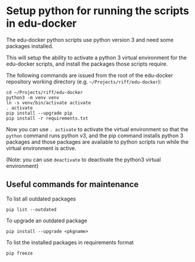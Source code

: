 # Setup python for running the scripts in edu-docker

The edu-docker python scripts use python version 3 and need some
packages installed.

This will setup the ability to activate a python 3 virtual environment
for the edu-docker scripts, and install the packages those scripts
require.

The following commands are issued from the root of the edu-docker repository
working directory (e.g. `~/Projects/riff/edu-docker`):

    cd ~/Projects/riff/edu-docker
    python3 -m venv venv
    ln -s venv/bin/activate activate
    . activate
    pip install --upgrade pip
    pip install -r requirements.txt

Now you can use `. activate` to activate the virtual environment so that the
`python` command runs python v3, and the pip command installs python 3 packages
and those packages are available to python scripts run while the virtual environment
is active.

(Note: you can use `deactivate` to deactivate the python3 virtual environment)

## Useful commands for maintenance

To list all outdated packages
```
pip list --outdated
```

To upgrade an outdated package
```
pip install --upgrade <pkgname>
```

To list the installed packages in requirements format
```
pip freeze
```